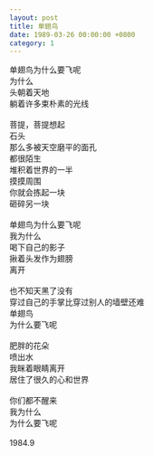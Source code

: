 ```yaml
---
layout: post
title: 单翅鸟
date: 1989-03-26 00:00:00 +0800
category: 1
---
```


单翅鸟为什么要飞呢<br>
为什么<br>
头朝着天地<br>
躺着许多束朴素的光线<br>
<br>
菩提，菩提想起<br>
石头<br>
那么多被天空磨平的面孔<br>
都很陌生<br>
堆积着世界的一半<br>
摸摸周围<br>
你就会拣起一块<br>
砸碎另一块<br>
<br>
单翅鸟为什么要飞呢<br>
我为什么<br>
喝下自己的影子<br>
揪着头发作为翅膀<br>
离开<br>
<br>
也不知天黑了没有<br>
穿过自己的手掌比穿过别人的墙壁还难<br>
单翅鸟<br>
为什么要飞呢<br>
<br>
肥胖的花朵<br>
喷出水<br>
我眯着眼睛离开<br>
居住了很久的心和世界<br>
<br>
你们都不醒来<br>
我为什么<br>
为什么要飞呢<br>
<br>
1984.9